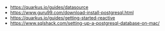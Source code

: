 * https://quarkus.io/guides/datasource
* https://www.guru99.com/download-install-postgresql.html
* https://quarkus.io/guides/getting-started-reactive
* https://www.sqlshack.com/setting-up-a-postgresql-database-on-mac/